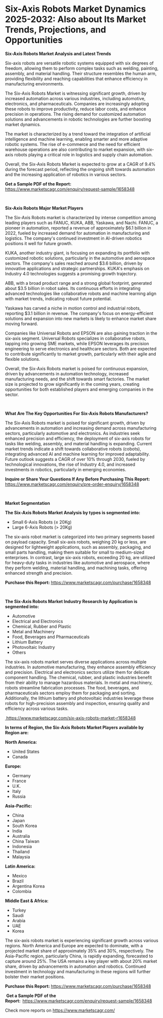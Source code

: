 <p><h1>Six-Axis Robots Market Dynamics 2025-2032: Also about Its Market Trends, Projections, and Opportunities</h1></p><p><strong>Six-Axis Robots Market Analysis and Latest Trends</strong></p>
<p><p>Six-axis robots are versatile robotic systems equipped with six degrees of freedom, allowing them to perform complex tasks such as welding, painting, assembly, and material handling. Their structure resembles the human arm, providing flexibility and reaching capabilities that enhance efficiency in manufacturing environments.</p><p>The Six-Axis Robots Market is witnessing significant growth, driven by increased automation across various industries, including automotive, electronics, and pharmaceuticals. Companies are increasingly adopting these robots to improve productivity, reduce labor costs, and enhance precision in operations. The rising demand for customized automation solutions and advancements in robotic technologies are further boosting market dynamics.</p><p>The market is characterized by a trend toward the integration of artificial intelligence and machine learning, enabling smarter and more adaptive robotic systems. The rise of e-commerce and the need for efficient warehouse operations are also contributing to market expansion, with six-axis robots playing a critical role in logistics and supply chain automation.</p><p>Overall, the Six-Axis Robots Market is expected to grow at a CAGR of 9.4% during the forecast period, reflecting the ongoing shift towards automation and the increasing application of robotics in various sectors.</p></p>
<p><strong>Get a Sample PDF of the Report:&nbsp;</strong> <a href="https://www.marketscagr.com/enquiry/request-sample/1658348?utm_campaign=3122&utm_medium=2&utm_source=Github&utm_content=ia&utm_term=23032025&utm_id=six-axis-robots">https://www.marketscagr.com/enquiry/request-sample/1658348</a></p>
<p>&nbsp;</p>
<p><strong>Six-Axis Robots Major Market Players</strong></p>
<p><p>The Six-Axis Robots market is characterized by intense competition among leading players such as FANUC, KUKA, ABB, Yaskawa, and Nachi. FANUC, a pioneer in automation, reported a revenue of approximately $6.1 billion in 2022, fueled by increased demand for automation in manufacturing and logistics. The company's continued investment in AI-driven robotics positions it well for future growth.</p><p>KUKA, another industry giant, is focusing on expanding its portfolio with customized robotic solutions, particularly in the automotive and aerospace sectors. The company's sales reached around $3.6 billion, driven by innovative applications and strategic partnerships. KUKA's emphasis on Industry 4.0 technologies suggests a promising growth trajectory.</p><p>ABB, with a broad product range and a strong global footprint, generated about $3.5 billion in robot sales. Its continuous efforts in integrating advanced technologies like collaborative robots and machine learning align with market trends, indicating robust future potential.</p><p>Yaskawa has carved a niche in motion control and industrial robots, reporting $3.1 billion in revenue. The company's focus on energy-efficient solutions and expansion into new markets is likely to enhance market share moving forward.</p><p>Companies like Universal Robots and EPSON are also gaining traction in the six-axis segment. Universal Robots specializes in collaborative robots, tapping into growing SME markets, while EPSON leverages its precision engineering to serve electronics and healthcare sectors. Both are expected to contribute significantly to market growth, particularly with their agile and flexible solutions.</p><p>Overall, the Six-Axis Robots market is poised for continuous expansion, driven by advancements in automation technology, increased manufacturing needs, and the shift towards smart factories. The market size is projected to grow significantly in the coming years, creating opportunities for both established players and emerging companies in the sector.</p></p>
<p>&nbsp;</p>
<p><strong>What Are The Key Opportunities For Six-Axis Robots Manufacturers?</strong></p>
<p><p>The Six-Axis Robots market is poised for significant growth, driven by advancements in automation and increasing demand across manufacturing sectors, particularly automotive and electronics. As industries seek enhanced precision and efficiency, the deployment of six-axis robots for tasks like welding, assembly, and material handling is expanding. Current market trends indicate a shift towards collaborative robots (cobots), integrating advanced AI and machine learning for improved adaptability. Future outlook suggests a CAGR of over 10% through 2030, fueled by technological innovations, the rise of Industry 4.0, and increased investments in robotics, particularly in emerging economies.</p></p>
<p><strong>Inquire or Share Your Questions If Any Before Purchasing This Report:</strong> <a href="https://www.marketscagr.com/enquiry/pre-order-enquiry/1658348?utm_campaign=3122&utm_medium=2&utm_source=Github&utm_content=ia&utm_term=23032025&utm_id=six-axis-robots">https://www.marketscagr.com/enquiry/pre-order-enquiry/1658348</a></p>
<p>&nbsp;</p>
<p><strong>Market Segmentation</strong></p>
<p><strong>The Six-Axis Robots Market Analysis by types is segmented into:</strong></p>
<p><ul><li>Small 6-Axis Robots (≤ 20Kg)</li><li>Large 6-Axis Robots (> 20Kg)</li></ul></p>
<p><p>The six-axis robot market is categorized into two primary segments based on payload capacity. Small six-axis robots, weighing 20 kg or less, are designed for lightweight applications, such as assembly, packaging, and small parts handling, making them suitable for small to medium-sized enterprises. In contrast, large six-axis robots, exceeding 20 kg, are utilized for heavy-duty tasks in industries like automotive and aerospace, where they perform welding, material handling, and machining tasks, offering enhanced strength and precision.</p></p>
<p><strong>Purchase this Report:&nbsp;</strong><a href="https://www.marketscagr.com/purchase/1658348?utm_campaign=3122&utm_medium=2&utm_source=Github&utm_content=ia&utm_term=23032025&utm_id=six-axis-robots">https://www.marketscagr.com/purchase/1658348</a></p>
<p>&nbsp;</p>
<p><strong>The Six-Axis Robots Market Industry Research by Application is segmented into:</strong></p>
<p><ul><li>Automotive</li><li>Electrical and Electronics</li><li>Chemical, Rubber and Plastic</li><li>Metal and Machinery</li><li>Food, Beverages and Pharmaceuticals</li><li>Lithium Battery</li><li>Photovoltaic Industry</li><li>Others</li></ul></p>
<p><p>The six-axis robots market serves diverse applications across multiple industries. In automotive manufacturing, they enhance assembly efficiency and precision. Electrical and electronics sectors utilize them for delicate component handling. The chemical, rubber, and plastic industries benefit from their ability to manage hazardous materials. In metal and machinery, robots streamline fabrication processes. The food, beverages, and pharmaceuticals sectors employ them for packaging and sorting. Additionally, the lithium battery and photovoltaic industries leverage these robots for high-precision assembly and inspection, ensuring quality and efficiency across various tasks.</p></p>
<p><a href="https://www.marketscagr.com/six-axis-robots-market-r1658348?utm_campaign=3122&utm_medium=2&utm_source=Github&utm_content=ia&utm_term=23032025&utm_id=six-axis-robots">&nbsp;https://www.marketscagr.com/six-axis-robots-market-r1658348</a></p>
<p><strong>In terms of Region, the Six-Axis Robots Market Players available by Region are:</strong></p>
<p>
    <p> <strong> North America: </strong>
        <ul>
            <li>United States</li>
            <li>Canada</li>
        </ul>
        </p> 
    <p> <strong> Europe: </strong>
        <ul>
            <li>Germany</li>
            <li>France</li>
            <li>U.K.</li>
            <li>Italy</li>
            <li>Russia</li>
        </ul>
        </p> 
    <p> <strong> Asia-Pacific: </strong>
        <ul>
            <li>China</li>
            <li>Japan</li>
            <li>South Korea</li>
            <li>India</li>
            <li>Australia</li>
            <li>China Taiwan</li>
            <li>Indonesia</li>
            <li>Thailand</li>
            <li>Malaysia</li>
        </ul>
        </p> 
    <p> <strong> Latin America: </strong>
        <ul>
            <li>Mexico</li>
            <li>Brazil</li>
            <li>Argentina Korea</li>
            <li>Colombia</li>
        </ul>
        </p> 
    <p> <strong> Middle East & Africa: </strong>
        <ul>
            <li>Turkey</li>
            <li>Saudi</li>
            <li>Arabia</li>
            <li>UAE</li>
            <li>Korea</li>
        </ul>
    </p>
    </p>
<p><p>The six-axis robots market is experiencing significant growth across various regions. North America and Europe are expected to dominate, with a projected market share of approximately 35% and 30%, respectively. The Asia-Pacific region, particularly China, is rapidly expanding, forecasted to capture around 25%. The USA remains a key player with about 20% market share, driven by advancements in automation and robotics. Continued investment in technology and manufacturing in these regions will further bolster their market positions.</p></p>
<p><strong>Purchase this Report: </strong><a href="https://www.marketscagr.com/purchase/1658348?utm_campaign=3122&utm_medium=2&utm_source=Github&utm_content=ia&utm_term=23032025&utm_id=six-axis-robots">https://www.marketscagr.com/purchase/1658348</a></p>
<p>&nbsp;<strong>Get a Sample PDF of the Report:&nbsp;&nbsp;</strong><a href="https://www.marketscagr.com/enquiry/request-sample/1658348?utm_campaign=3122&utm_medium=2&utm_source=Github&utm_content=ia&utm_term=23032025&utm_id=six-axis-robots">https://www.marketscagr.com/enquiry/request-sample/1658348</a></p>
<p><strong></strong></p>
<p>Check more reports on <a href="https://www.marketscagr.com/?utm_campaign=3122&utm_medium=2&utm_source=Github&utm_content=ia&utm_term=23032025&utm_id=six-axis-robots">https://www.marketscagr.com/</a></p>